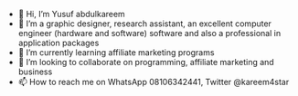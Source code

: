 - 👋 Hi, I’m Yusuf abdulkareem
- 👀 I’m a graphic designer, research assistant, an excellent computer engineer (hardware and software) software and also a professional in application packages 
- 🌱 I’m currently learning affiliate marketing programs 
- 💞️ I’m looking to collaborate on programming, affiliate marketing and business 
- 📫 How to reach me on WhatsApp 08106342441, Twitter @kareem4star

<!---
Kareem4star/Kareem4star is a ✨ special ✨ repository because its `README.md` (this file) appears on your GitHub profile.
You can click the Preview link to take a look at your changes.
--->
